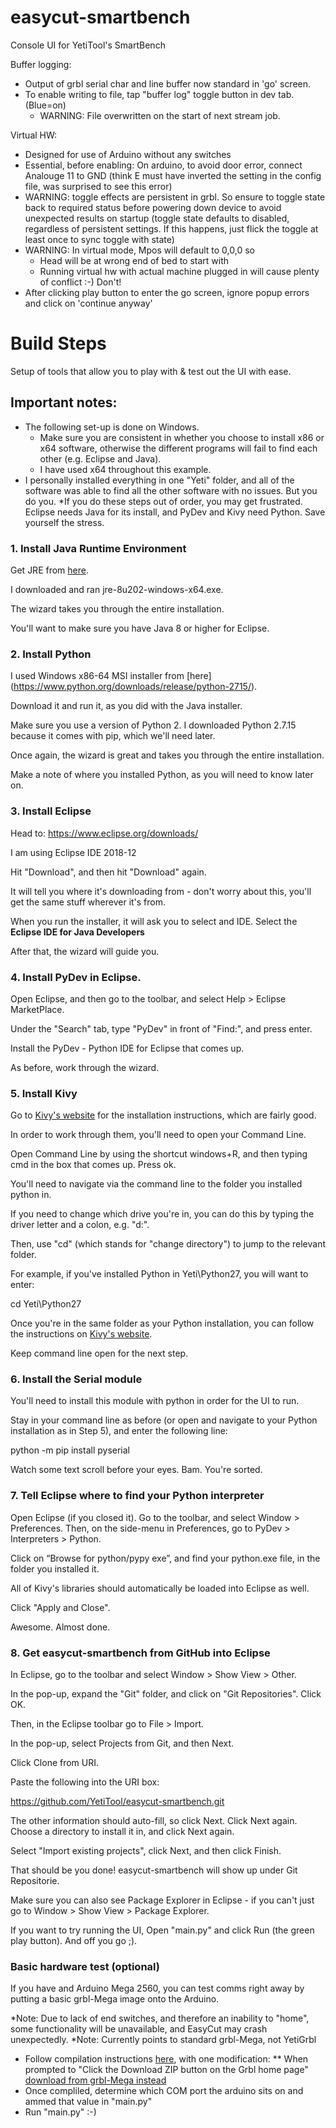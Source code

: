 # easycut-smartbench
Console UI for YetiTool's SmartBench


Buffer logging:
- Output of grbl serial char and line buffer now standard in 'go' screen.
- To enable writing to file, tap "buffer log" toggle button in dev tab. (Blue=on)
	- WARNING: File overwritten on the start of next stream job.
	
Virtual HW:
- Designed for use of Arduino without any switches
- Essential, before enabling: On arduino, to avoid door error, connect Analouge 11 to GND (think E must have inverted the setting in the config file, was surprised to see this error)
- WARNING: toggle effects are persistent in grbl. So ensure to toggle state back to required status before powering down device to avoid unexpected results on startup (toggle state defaults to disabled, regardless of persistent settings. If this happens, just flick the toggle at least once to sync toggle with state)
- WARNING: In virtual mode, Mpos will default to 0,0,0 so 
	- Head will be at wrong end of bed to start with
	- Running virtual hw with actual machine plugged in will cause plenty of conflict :-) Don't!
- After clicking play button to enter the go screen, ignore popup errors and click on 'continue anyway'


# Build Steps
Setup of tools that allow you to play with & test out the UI with ease. 

## Important notes: 
* The following set-up is done on Windows.
  * Make sure you are consistent in whether you choose to install x86 or x64 software, otherwise the different programs will fail to find each other (e.g. Eclipse and Java). 
  * I have used x64 throughout this example. 
* I personally installed everything in one "Yeti" folder, and all of the software was able to find all the other software with no issues. But you do you. 
*If you do these steps out of order, you may get frustrated. Eclipse needs Java for its install, and PyDev and Kivy need Python. Save yourself the stress. 

### 1. Install Java Runtime Environment

Get JRE from [here]( 
https://www.oracle.com/technetwork/java/javase/downloads/jre8-downloads-2133155.html).

I downloaded and ran jre-8u202-windows-x64.exe. 

The wizard takes you through the entire installation.

You'll want to make sure you have Java 8 or higher for Eclipse. 


### 2. Install Python

I used Windows x86-64 MSI installer from [here] (https://www.python.org/downloads/release/python-2715/).

Download it and run it, as you did with the Java installer.

Make sure you use a version of Python 2. I downloaded Python 2.7.15 because it comes with pip, which we'll need later. 

Once again, the wizard is great and takes you through the entire installation. 

Make a note of where you installed Python, as you will need to know later on. 


### 3. Install Eclipse

Head to: https://www.eclipse.org/downloads/

I am using Eclipse IDE 2018-12 

Hit "Download", and then hit "Download" again. 

It will tell you where it's downloading from - don't worry about this, you'll get the same stuff wherever it's from.

When you run the installer, it will ask you to select and IDE. Select the **Eclipse IDE for Java Developers** 

After that, the wizard will guide you. 


### 4. Install PyDev in Eclipse. 

Open Eclipse, and then go to the toolbar, and select Help > Eclipse MarketPlace. 
  
Under the "Search" tab, type "PyDev" in front of "Find:", and press enter. 

Install the PyDev - Python IDE for Eclipse that comes up. 

As before, work through the wizard. 


### 5. Install Kivy

Go to [Kivy's website](https://kivy.org/doc/stable/installation/installation-windows.html) for the installation instructions, which are fairly good. 

In order to work through them, you'll need to open your Command Line. 

Open Command Line by using the shortcut windows+R, and then typing cmd in the box that comes up. Press ok. 

You'll need to navigate via the command line to the folder you installed python in. 

If you need to change which drive you're in, you can do this by typing the driver letter and a colon, e.g. "d:".

Then, use "cd" (which stands for "change directory") to jump to the relevant folder. 

For example, if you've installed Python in Yeti\Python27, you will want to enter:

cd Yeti\Python27

Once you're in the same folder as your Python installation, you can follow the instructions on [Kivy's website](https://kivy.org/doc/stable/installation/installation-windows.html). 

Keep command line open for the next step. 

### 6. Install the Serial module

You'll need to install this module with python in order for the UI to run. 

Stay in your command line as before (or open and navigate to your Python installation as in Step 5), and enter the following line: 

python -m pip install pyserial

Watch some text scroll before your eyes. Bam. You're sorted. 

### 7. Tell Eclipse where to find your Python interpreter

Open Eclipse (if you closed it). Go to the toolbar, and select Window > Preferences. Then, on the side-menu in Preferences, go to PyDev > Interpreters > Python. 

Click on “Browse for python/pypy exe”, and find your python.exe file, in the folder you installed it.

All of Kivy's libraries should automatically be loaded into Eclipse as well. 

Click "Apply and Close". 

Awesome. Almost done. 

### 8. Get easycut-smartbench from GitHub into Eclipse 

In Eclipse, go to the toolbar and select Window > Show View > Other. 

In the pop-up, expand the "Git" folder, and click on "Git Repositories". Click OK. 

Then, in the Eclipse toolbar go to File > Import. 

In the pop-up, select Projects from Git, and then Next. 

Click Clone from URI. 

Paste the following into the URI box: 

https://github.com/YetiTool/easycut-smartbench.git

The other information should auto-fill, so click Next. Click Next again. Choose a directory to install it in, and click Next again. 

Select "Import existing projects", click Next, and then click Finish. 

That should be you done! easycut-smartbench will show up under Git Repositorie.

Make sure you can also see Package Explorer in Eclipse - if you can't just go to Window > Show View > Package Explorer. 

If you want to try running the UI, Open "main.py" and click Run (the green play button). And off you go ;).


### Basic hardware test (optional)

If you have and Arduino Mega 2560, you can test comms right away by putting a basic grbl-Mega image onto the Arduino.

*Note: Due to lack of end switches, and therefore an inability to "home", some functionality will be unavailable, and EasyCut may crash unexpectedly.
*Note: Currently points to standard grbl-Mega, not YetiGrbl

* Follow compilation instructions [here](https://github.com/grbl/grbl/wiki/Compiling-Grbl), with one modification:
** When prompted to "Click the Download ZIP button on the Grbl home page" [download from grbl-Mega instead](https://github.com/gnea/grbl-Mega)
* Once compliled, determine which COM port the arduino sits on and ammed that value in "main.py"
* Run "main.py" :-)

